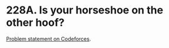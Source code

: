 # 228A. Is your horseshoe on the other hoof?

[Problem statement on Codeforces](https://codeforces.com/problemset/problem/228/A?locale=en).
